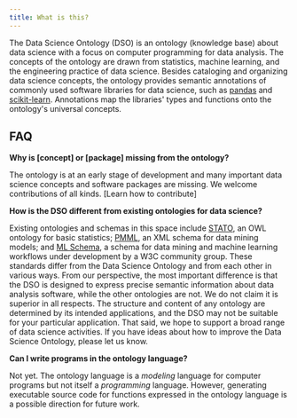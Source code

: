 ```yaml
---
title: What is this?
---
```


The Data Science Ontology (DSO) is an ontology (knowledge base) about data science with a focus on computer programming for data analysis. The concepts of the ontology are drawn from statistics, machine learning, and the engineering practice of data science. Besides cataloging and organizing data science concepts, the ontology provides semantic annotations of commonly used software libraries for data science, such as [pandas](https://pandas.pydata.org/) and [scikit-learn](http://scikit-learn.org/). Annotations map the libraries' types and functions onto the ontology's universal concepts.

## FAQ

**Why is \[concept\] or \[package\] missing from the ontology?**

The ontology is at an early stage of development and many important data science concepts and software packages are missing. We welcome contributions of all kinds. [Learn how to contribute]

**How is the DSO different from existing ontologies for data science?**

Existing ontologies and schemas in this space include [STATO](http://stato-ontology.org/), an OWL ontology for basic statistics; [PMML](http://dmg.org/pmml/v4-3/GeneralStructure.html), an XML schema for data mining models; and [ML Schema](https://www.w3.org/community/ml-schema/), a schema for data mining and machine learning workflows under development by a W3C community group. These standards differ from the Data Science Ontology and from each other in various ways. From our perspective, the most important difference is that the DSO is designed to express precise semantic information about data analysis software, while the other ontologies are not. We do not claim it is superior in all respects. The structure and content of any  ontology are determined by its intended applications, and the DSO may not be suitable for your particular application. That said, we hope to support a broad range of data science activities. If you have ideas about how to improve the Data Science Ontology, please let us know.

**Can I write programs in the ontology language?**

Not yet. The ontology language is a *modeling* language for computer programs but not itself a *programming* language. However, generating executable source code for functions expressed in the ontology language is a possible direction for future work.
